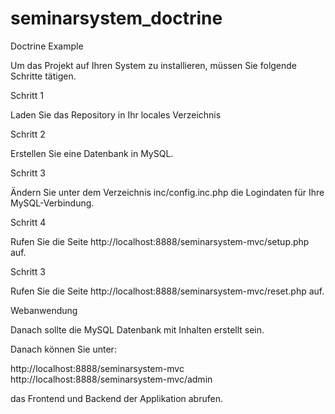 # seminarsystem_doctrine
Doctrine Example

Um das Projekt auf Ihren System zu installieren, müssen Sie folgende Schritte tätigen.  

Schritt 1

Laden Sie das Repository in Ihr locales Verzeichnis

Schritt 2

Erstellen Sie eine Datenbank in MySQL.

Schritt 3

Ändern Sie unter dem Verzeichnis inc/config.inc.php die Logindaten für Ihre MySQL-Verbindung.

Schritt 4

Rufen Sie die Seite http://localhost:8888/seminarsystem-mvc/setup.php auf.

Schritt 3

Rufen Sie die Seite http://localhost:8888/seminarsystem-mvc/reset.php auf.

Webanwendung

Danach sollte die MySQL Datenbank mit Inhalten erstellt sein.

Danach können Sie unter:

http://localhost:8888/seminarsystem-mvc
http://localhost:8888/seminarsystem-mvc/admin

das Frontend und Backend der Applikation abrufen.
